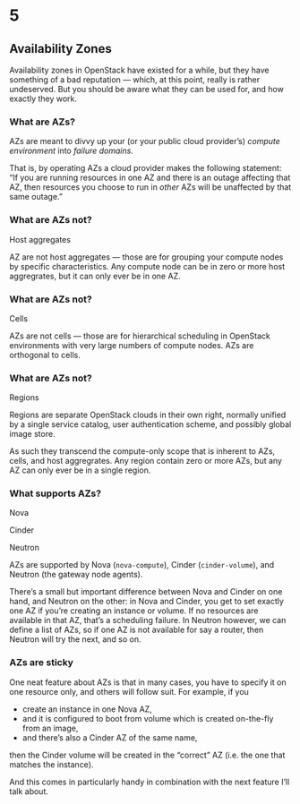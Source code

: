 # 5

## Availability Zones

<!-- Note --> 
Availability zones in OpenStack have existed for a while, but
they have something of a bad reputation — which, at this point, really
is rather undeserved. But you should be aware what they can be used
for, and how exactly they work.


### What are AZs?

<!-- Note -->
AZs are meant to divvy up your (or your public cloud provider’s)
_compute environment_ into _failure domains._

That is, by operating AZs a cloud provider makes the following
statement: “If you are running resources in one AZ and there is an
outage affecting that AZ, then resources you choose to run in _other_
AZs will be unaffected by that same outage.”


### What are AZs not?
Host aggregates

<!-- Note -->
AZ are not host aggregates — those are for grouping your compute nodes
by specific characteristics. Any compute node can be in zero or more
host aggregrates, but it can only ever be in one AZ.


### What are AZs not?
Cells

<!-- Note -->
AZs are not cells — those are for hierarchical scheduling in OpenStack
environments with very large numbers of compute nodes. AZs are
orthogonal to cells. 


### What are AZs not?
Regions

<!-- Note -->
Regions are separate OpenStack clouds in their own right, normally
unified by a single service catalog, user authentication scheme, and
possibly global image store. 

As such they transcend the compute-only scope that is inherent to AZs,
cells, and host aggregrates. Any region contain zero or more AZs, but
any AZ can only ever be in a single region.


### What supports AZs?
Nova

Cinder

Neutron

<!-- Note -->
AZs are supported by Nova (`nova-compute`), Cinder (`cinder-volume`),
and Neutron (the gateway node agents).

There’s a small but important difference between Nova and Cinder on
one hand, and Neutron on the other: in Nova and Cinder, you get to set
exactly one AZ if you’re creating an instance or volume. If no
resources are available in that AZ, that’s a scheduling failure. In
Neutron however, we can define a list of AZs, so if one AZ is not
available for say a router, then Neutron will try the next, and so on.


### AZs are sticky

<!-- Note -->
One neat feature about AZs is that in many cases, you have to specify
it on one resource only, and others will follow suit. For example, if
you

* create an instance in one Nova AZ,
* and it is configured to boot from volume which is created on-the-fly
  from an image,
* and there’s also a Cinder AZ of the same name,

then the Cinder volume will be created in the “correct” AZ (i.e. the
one that matches the instance).

And this comes in particularly handy in combination with the next
feature I’ll talk about.
